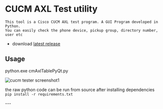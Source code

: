 # CUCM AXL Test utility


```
This tool is a Cisco CUCM AXL test program. A GUI Program developed in Python.
You can easily check the phone device, pickup group, directory number, user etc
```
- download [latest release](https://github.com/insung-infomation/cucmtest)

## Usage
python.exe cmAxlTablePyQt.py

![cucm tester screenshot1](https://user-images.githubusercontent.com/87967653/127259672-c8564aa5-5b1b-4736-9d08-3959e6fa8492.png)


the raw python code can be run from source after installing dependencies `pip install -r requirements.txt`

-*-*-
